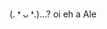 (. ❛ ᴗ ❛.)...?
oi eh a Ale
 



<!---
chu2yaa/chu2yaa is a ✨ special ✨ repository because its `README.md` (this file) appears on your GitHub profile.
You can click the Preview link to take a look at your changes.
--->
